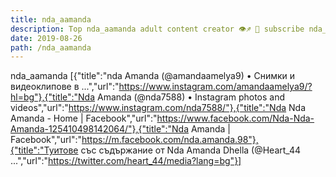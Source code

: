 ```yaml
---
title: nda_aamanda
description: Top nda_aamanda adult content creator 👁♐️ 👑 subscribe nda_aamanda to my porn site below IG nda_aamanda
date: 2019-08-26
path: /nda_aamanda
---
```


nda_aamanda
[{"title":"nda Amanda (@amandaamelya9) • Снимки и видеоклипове в ...","url":"https://www.instagram.com/amandaamelya9/?hl=bg"},{"title":"Nda Amanda (@nda7588) • Instagram photos and videos","url":"https://www.instagram.com/nda7588/"},{"title":"Nda Nda Amanda - Home | Facebook","url":"https://www.facebook.com/Nda-Nda-Amanda-125410498142064/"},{"title":"Nda Amanda | Facebook","url":"https://m.facebook.com/nda.amanda.98"},{"title":"Туитове със съдържание от Nda Amanda Dhella (@Heart_44 ...","url":"https://twitter.com/heart_44/media?lang=bg"}]

